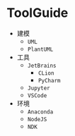 # ToolGuide

* 建模
    * `UML`
    * `PlantUML`
* 工具
    * `JetBrains`
        * `CLion`
        * `PyCharm`
    * `Jupyter`
    * `VSCode`
* 环境
    * `Anaconda`
    * `NodeJS`
    * `NDK`